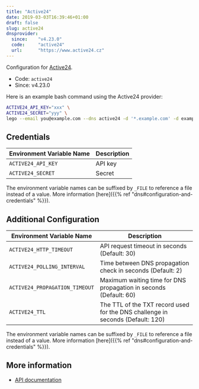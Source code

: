```yaml
---
title: "Active24"
date: 2019-03-03T16:39:46+01:00
draft: false
slug: active24
dnsprovider:
  since:    "v4.23.0"
  code:     "active24"
  url:      "https://www.active24.cz"
---
```


<!-- THIS DOCUMENTATION IS AUTO-GENERATED. PLEASE DO NOT EDIT. -->
<!-- providers/dns/active24/active24.toml -->
<!-- THIS DOCUMENTATION IS AUTO-GENERATED. PLEASE DO NOT EDIT. -->


Configuration for [Active24](https://www.active24.cz).


<!--more-->

- Code: `active24`
- Since: v4.23.0


Here is an example bash command using the Active24 provider:

```bash
ACTIVE24_API_KEY="xxx" \
ACTIVE24_SECRET="yyy" \
lego --email you@example.com --dns active24 -d '*.example.com' -d example.com run
```




## Credentials

| Environment Variable Name | Description |
|-----------------------|-------------|
| `ACTIVE24_API_KEY` | API key |
| `ACTIVE24_SECRET` | Secret |

The environment variable names can be suffixed by `_FILE` to reference a file instead of a value.
More information [here]({{% ref "dns#configuration-and-credentials" %}}).


## Additional Configuration

| Environment Variable Name | Description |
|--------------------------------|-------------|
| `ACTIVE24_HTTP_TIMEOUT` | API request timeout in seconds (Default: 30) |
| `ACTIVE24_POLLING_INTERVAL` | Time between DNS propagation check in seconds (Default: 2) |
| `ACTIVE24_PROPAGATION_TIMEOUT` | Maximum waiting time for DNS propagation in seconds (Default: 60) |
| `ACTIVE24_TTL` | The TTL of the TXT record used for the DNS challenge in seconds (Default: 120) |

The environment variable names can be suffixed by `_FILE` to reference a file instead of a value.
More information [here]({{% ref "dns#configuration-and-credentials" %}}).




## More information

- [API documentation](https://rest.active24.cz/v2/docs)

<!-- THIS DOCUMENTATION IS AUTO-GENERATED. PLEASE DO NOT EDIT. -->
<!-- providers/dns/active24/active24.toml -->
<!-- THIS DOCUMENTATION IS AUTO-GENERATED. PLEASE DO NOT EDIT. -->
